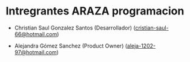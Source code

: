 # Intregrantes ARAZA programacion

- Christian Saul Gonzalez Santos (Desarrollador) (<cristian-saul-66@hotmail.com>)

- Alejandra Gómez Sanchez (Product Owner) (<aleja-1202-97@hotmail.com>)
